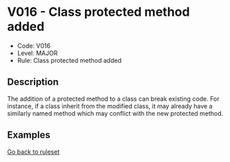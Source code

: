 # V016 - Class protected method added

* Code: V016
* Level: MAJOR
* Rule: Class protected method added

## Description

The addition of a protected method to a class can break existing code. For instance, if a class inherit from the modified class, it may already have a similarly named method which may conflict with the new protected method.

## Examples

[Go back to ruleset](../README.md)